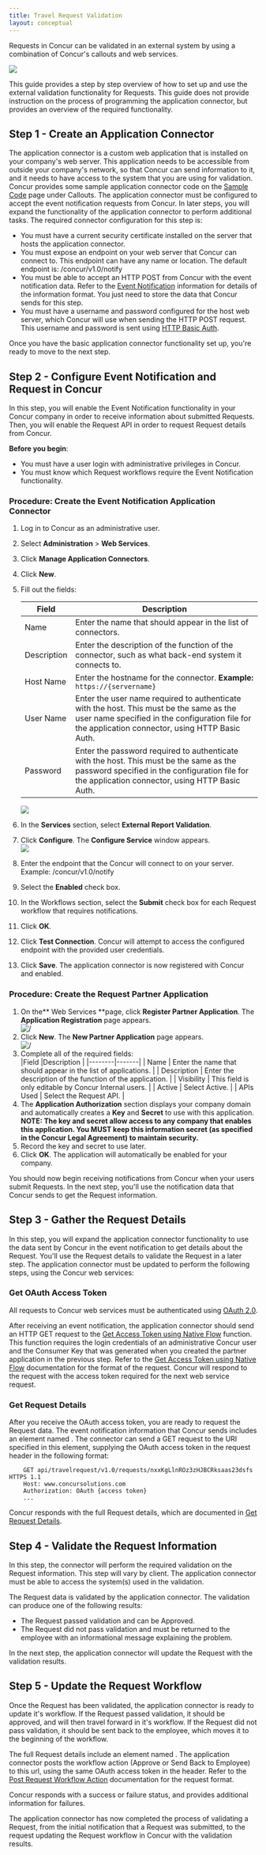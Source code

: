 ```yaml
---
title: Travel Request Validation 
layout: conceptual
---
```





Requests in Concur can be validated in an external system by using a combination of Concur's callouts and web services.

![][1]

This guide provides a step by step overview of how to set up and use the external validation functionality for Requests. This guide does not provide instruction on the process of programming the application connector, but provides an overview of the required functionality.

##  Step 1 - Create an Application Connector

The application connector is a custom web application that is installed on your company's web server. This application needs to be accessible from outside your company's network, so that Concur can send information to it, and it needs to have access to the system that you are using for validation. Concur provides some sample application connector code on the [Sample Code][2] page under Callouts. The application connector must be configured to accept the event notification requests from Concur. In later steps, you will expand the functionality of the application connector to perform additional tasks. The required connector configuration for this step is:

* You must have a current security certificate installed on the server that hosts the application connector.
* You must expose an endpoint on your web server that Concur can connect to. This endpoint can have any name or location. The default endpoint is: /concur/v1.0/notify
* You must be able to accept an HTTP POST from Concur with the event notification data. Refer to the [Event Notification][3] information for details of the information format. You just need to store the data that Concur sends for this step.
* You must have a username and password configured for the host web server, which Concur will use when sending the HTTP POST request. This username and password is sent using [HTTP Basic Auth][4].

Once you have the basic application connector functionality set up, you're ready to move to the next step.

##  Step 2 - Configure Event Notification and Request in Concur

In this step, you will enable the Event Notification functionality in your Concur company in order to receive information about submitted Requests. Then, you will enable the Request API in order to request Request details from Concur.

**Before you begin**: 

* You must have a user login with administrative privileges in Concur.
* You must know which Request workflows require the Event Notification functionality.

###  Procedure: Create the Event Notification Application Connector

1. Log in to Concur as an administrative user.
2. Select **Administration** > **Web Services**.
3. Click **Manage Application Connectors**.
4. Click **New**.
5. Fill out the fields:  
   
   |  Field |  Description |
   | ----- |------|
   |  Name |  Enter the name that should appear in the list of connectors. |
   |  Description |  Enter the description of the function of the connector, such as what back-end system it connects to. |
   |  Host Name |  Enter the hostname for the connector.  **Example:** `https://{servername}` |
   |  User Name |  Enter the user name required to authenticate with the host. This must be the same as the user name specified in the configuration file for the application connector, using HTTP Basic Auth. |
   |  Password |  Enter the password required to authenticate with the host. This must be the same as the password specified in the configuration file for the application connector, using HTTP Basic Auth. |  
   ![][5]
6. In the **Services** section, select **External Report Validation**.
7. Click **Configure**. The **Configure Service** window appears.  
   ![][6]
8. Enter the endpoint that the Concur will connect to on your server. Example: /concur/v1.0/notify
9. Select the **Enabled** check box.
10. In the Workflows section, select the **Submit** check box for each Request workflow that requires notifications.
11. Click **OK**.
12. Click **Test Connection**. Concur will attempt to access the configured endpoint with the provided user credentials.
13. Click **Save**. The application connector is now registered with Concur and enabled.

###  Procedure: Create the Request Partner Application

1. On the** Web Services **page, click **Register Partner Application**. The **Application Registration** page appears.  
   ![ /][7]
2. Click **New**. The **New Partner Application** page appears.  
   ![ /][8]
3. Complete all of the required fields:  
   |Field |Description |
   |--------|-------|
   |  Name |  Enter the name that should appear in the list of applications. |
   |  Description |  Enter the description of the function of the application. |
   |  Visibility |  This field is only editable by Concur Internal users. |
   |  Active |  Select Active. |
   |  APIs Used |  Select the Request API. |
4. The **Application Authorization** section displays your company domain and automatically creates a **Key** and **Secret** to use with this application.<br/>**NOTE: The key and secret allow access to any company that enables this application. You MUST keep this information secret (as specified in the Concur Legal Agreement) to maintain security.**
5. Record the key and secret to use later.
6. Click **OK**. The application will automatically be enabled for your company.

You should now begin receiving notifications from Concur when your users submit Requests. In the next step, you'll use the notification data that Concur sends to get the Request information.

##  Step 3 - Gather the Request Details

In this step, you will expand the application connector functionality to use the data sent by Concur in the event notification to get details about the Request. You'll use the Request details to validate the Request in a later step. The application connector must be updated to perform the following steps, using the Concur web services:

###  Get OAuth Access Token

All requests to Concur web services must be authenticated using [OAuth 2.0][9].

After receiving an event notification, the application connector should send an HTTP GET request to the [Get Access Token using Native Flow][10] function. This function requires the login credentials of an administrative Concur user and the Consumer Key that was generated when you created the partner application in the previous step. Refer to the [Get Access Token using Native Flow][10] documentation for the format of the request. Concur will respond to the request with the access token required for the next web service request.

###  Get Request Details

After you receive the OAuth access token, you are ready to request the Request data. The event notification information that Concur sends includes an element named <ObjectURI>. The connector can send a GET request to the URI specified in this element, supplying the OAuth access token in the request header in the following format:

```
    GET api/travelrequest/v1.0/requests/nxxKgLlnROz3zHJBCRksaas23dsfs  HTTPS 1.1
    Host: www.concursolutions.com
    Authorization: OAuth {access token}
    ...
```

Concur responds with the full Request details, which are documented in [Get Request Details][12].

##  Step 4 - Validate the Request Information

In this step, the connector will perform the required validation on the Request information. This step will vary by client. The application connector must be able to access the system(s) used in the validation.

The Request data is validated by the application connector. The validation can produce one of the following results:

* The Request passed validation and can be Approved.
* The Request did not pass validation and must be returned to the employee with an informational message explaining the problem.

In the next step, the application connector will update the Request with the validation results.

##  Step 5 - Update the Request Workflow

Once the Request has been validated, the application connector is ready to update it's workflow. If the Request passed validation, it should be approved, and will then travel forward in it's workflow. If the Request did not pass validation, it should be sent back to the employee, which moves it to the beginning of the workflow.

The full Request details include an element named <WorkflowStepURL>. The application connector posts the workflow action (Approve or Send Back to Employee) to this url, using the same OAuth access token in the header. Refer to the [Post Request Workflow Action][13] documentation for the request format.

Concur responds with a success or failure status, and provides additional information for failures.

The application connector has now completed the process of validating a Request, from the initial notification that a Request was submitted, to the request updating the Request workflow in Concur with the validation results.



[1]: https://developer.concur.com/sites/default/files/TR_Diagram_small2.png
[2]: https://developer.concur.com/api-documentation/sample-code
[3]: https://developer.concur.com/callouts/event-notification
[4]: https://developer.concur.com/node/25#authtoconnect
[5]: https://developer.concur.com/sites/default/files/ManageAppConnector_small.png
[6]: https://developer.concur.com/sites/default/files/ConfigureService.png
[7]: https://developer.concur.com/sites/default/files/RegPartApp_crop.png
[8]: https://developer.concur.com/sites/default/files/NewPartnerApp_0.png
[9]: https://developer.concur.com/oauth-20
[10]: https://developer.concur.com/oauth-20/native-flow
[12]: https://developer.concur.com/node/518#requestdetails
[13]: https://developer.concur.com/node/519#requestworkflow

